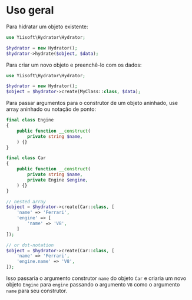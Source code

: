# Uso geral

Para hidratar um objeto existente:

```php
use Yiisoft\Hydrator\Hydrator;

$hydrator = new Hydrator();
$hydrator->hydrate($object, $data);
```

Para criar um novo objeto e preenchê-lo com os dados:

```php
use Yiisoft\Hydrator\Hydrator;

$hydrator = new Hydrator();
$object = $hydrator->create(MyClass::class, $data);
```

Para passar argumentos para o construtor de um objeto aninhado, use array aninhado ou notação de ponto:

```php
final class Engine
{
    public function __construct(
        private string $name,
    ) {}
}

final class Car
{
    public function __construct(
        private string $name,
        private Engine $engine,
    ) {}
}

// nested array
$object = $hydrator->create(Car::class, [
    'name' => 'Ferrari',
    'engine' => [
        'name' => 'V8',
    ]
]);

// or dot-notation
$object = $hydrator->create(Car::class, [
    'name' => 'Ferrari',
    'engine.name' => 'V8',
]);
```

Isso passaria o argumento construtor `name` do objeto `Car` e criaria um novo objeto `Engine` para `engine`
passando o argumento `V8` como o argumento `name` para seu construtor.